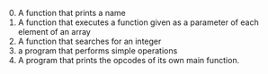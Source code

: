 0. A function that prints a name 
1. A function that executes a function given as a parameter of each element of an array
2. A function that searches for an integer
3. a program that performs simple operations
4. A program that prints the opcodes of its own main function.
